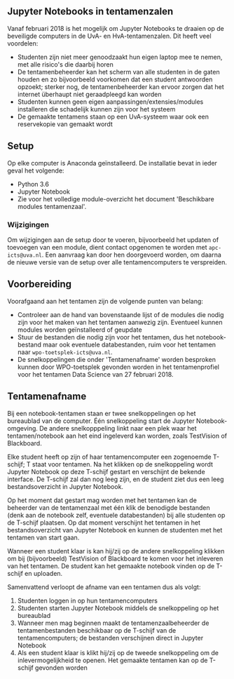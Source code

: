 ## Jupyter Notebooks in tentamenzalen

Vanaf februari 2018 is het mogelijk om Jupyter Notebooks te draaien op de beveiligde computers in de UvA- en HvA-tentamenzalen. Dit heeft veel voordelen:

* Studenten zijn niet meer genoodzaakt hun eigen laptop mee te nemen, met alle risico's die daarbij horen
* De tentamenbeheerder kan het scherm van alle studenten in de gaten houden en zo bijvoorbeeld voorkomen dat een student antwoorden opzoekt; sterker nog, de tentamenbeheerder kan ervoor zorgen dat het internet überhaupt niet geraadpleegd kan worden
* Studenten kunnen geen eigen aanpassingen/extensies/modules installeren die schadelijk kunnen zijn voor het systeem
* De gemaakte tentamens staan op een UvA-systeem waar ook een reservekopie van gemaakt wordt

## Setup
Op elke computer is Anaconda geïnstalleerd. De installatie bevat in ieder geval het volgende:

* Python 3.6
* Jupyter Notebook
* Zie voor het volledige module-overzicht het document 'Beschikbare modules tentamenzaal'.

### Wijzigingen
Om wijzigingen aan de setup door te voeren, bijvoorbeeld het updaten of toevoegen van een module, dient contact opgenomen te worden met `apc-icts@uva.nl`. Een aanvraag kan door hen doorgevoerd worden, om daarna de nieuwe versie van de setup over alle tentamencomputers te verspreiden.

## Voorbereiding

Voorafgaand aan het tentamen zijn de volgende punten van belang:

* Controleer aan de hand van bovenstaande lijst of de modules die nodig zijn voor het maken van het tentamen aanwezig zijn. Eventueel kunnen modules worden geïnstalleerd of geupdate
* Stuur de bestanden die nodig zijn voor het tentamen, dus het notebook-bestand maar ook eventuele databestanden, ruim voor het tentamen naar `wpo-toetsplek-icts@uva.nl`.
* De snelkoppelingen die onder 'Tentamenafname' worden besproken kunnen door WPO-toetsplek gevonden worden in het tentamenprofiel voor het tentamen Data Science van 27 februari 2018.

## Tentamenafname

Bij een notebook-tentamen staan er twee snelkoppelingen op het bureaublad van de computer. Één snelkoppeling start de Jupyter Notebook-omgeving. De andere snelkopppeling linkt naar een plek waar het tentamen/notebook aan het eind ingeleverd kan worden, zoals TestVision of Blackboard.

Elke student heeft op zijn of haar tentamencomputer een zogenoemde T-schijf; T staat voor tentamen. Na het klikken op de snelkoppeling wordt Jupyter Notebook op deze T-schijf gestart en verschijnt de bekende interface. De T-schijf zal dan nog leeg zijn, en de student ziet dus een leeg bestandsoverzicht in Jupyter Notebook.

Op het moment dat gestart mag worden met het tentamen kan de beheerder van de tentamenzaal met één klik de benodigde bestanden (denk aan de notebook zelf, eventuele databestanden) bij alle studenten op de T-schijf plaatsen. Op dat moment verschijnt het tentamen in het bestandsoverzicht van Jupyter Notebook en kunnen de studenten met het tentamen van start gaan.

Wanneer een student klaar is kan hij/zij op de andere snelkoppeling klikken om bij (bijvoorbeeld) TestVision of Blackboard te komen voor het inleveren van het tentamen. De student kan het gemaakte notebook vinden op de T-schijf en uploaden.

Samenvattend verloopt de afname van een tentamen dus als volgt:

1. Studenten loggen in op hun tentamencomputers
2. Studenten starten Jupyter Notebook middels de snelkoppeling op het bureaublad
3. Wanneer men mag beginnen maakt de tentamenzaalbeheerder de tentamenbestanden beschikbaar op de T-schijf van de tentamencomputers; de bestanden verschijnen direct in Jupyter Notebook
4. Als een student klaar is klikt hij/zij op de tweede snelkoppeling om de inlevermogelijkheid te openen. Het gemaakte tentamen kan op de T-schijf gevonden worden